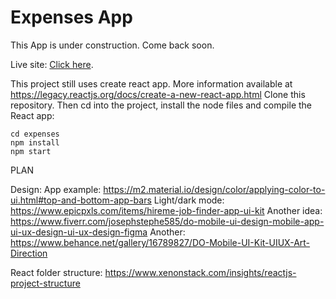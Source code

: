 # Expenses App

This App is under construction.
Come back soon.

Live site: [Click here](https://...).

This project still uses create react app. More information available at https://legacy.reactjs.org/docs/create-a-new-react-app.html
Clone this repository. Then cd into the project, install the node files and compile the React app:
```pws
cd expenses
npm install 
npm start
```


PLAN

Design:
App example: https://m2.material.io/design/color/applying-color-to-ui.html#top-and-bottom-app-bars
Light/dark mode: https://www.epicpxls.com/items/hireme-job-finder-app-ui-kit
Another idea: https://www.fiverr.com/josephstephe585/do-mobile-ui-design-mobile-app-ui-ux-design-ui-ux-design-figma
Another: https://www.behance.net/gallery/16789827/DO-Mobile-UI-Kit-UIUX-Art-Direction

React folder structure: https://www.xenonstack.com/insights/reactjs-project-structure